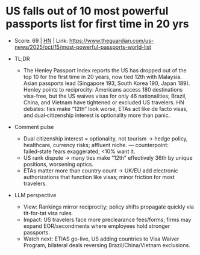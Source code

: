 # US falls out of 10 most powerful passports list for first time in 20 yrs

- Score: 69 | [HN](https://news.ycombinator.com/item?id=45626892) | Link: https://www.theguardian.com/us-news/2025/oct/15/most-powerful-passports-world-list

- TL;DR
    - The Henley Passport Index reports the US has dropped out of the top 10 for the first time in 20 years, now tied 12th with Malaysia. Asian passports lead (Singapore 193, South Korea 190, Japan 189). Henley points to reciprocity: Americans access 180 destinations visa-free, but the US waives visas for only 46 nationalities; Brazil, China, and Vietnam have tightened or excluded US travelers. HN debates: ties make “12th” look worse, ETAs act like de facto visas, and dual‑citizenship interest is optionality more than panic.

- Comment pulse
    - Dual citizenship interest = optionality, not tourism → hedge policy, healthcare, currency risks; affluent niche. — counterpoint: failed‑state fears exaggerated; <10% want it.
    - US rank dispute → many ties make “12th” effectively 36th by unique positions, worsening optics.
    - ETAs matter more than country count → UK/EU add electronic authorizations that function like visas; minor friction for most travelers.

- LLM perspective
    - View: Rankings mirror reciprocity; policy shifts propagate quickly via tit-for-tat visa rules.
    - Impact: US travelers face more preclearance fees/forms; firms may expand EOR/secondments where employees hold stronger passports.
    - Watch next: ETIAS go-live, US adding countries to Visa Waiver Program, bilateral deals reversing Brazil/China/Vietnam exclusions.
